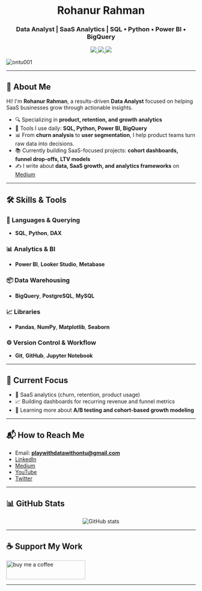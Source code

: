 <h1 align="center">Rohanur Rahman</h1>
<h3 align="center">Data Analyst | SaaS Analytics | SQL • Python • Power BI • BigQuery</h3>

<p align="center">
  <a href="https://www.linkedin.com/in/rohanur/" target="_blank">
    <img src="https://img.shields.io/badge/-LinkedIn-blue?style=flat-square&logo=linkedin" />
  </a>
  <a href="https://medium.com/@playwithdatawithontu" target="_blank">
    <img src="https://img.shields.io/badge/-Medium-black?style=flat-square&logo=medium" />
  </a>
  <a href="https://twitter.com/rohanurrahman16" target="_blank">
    <img src="https://img.shields.io/badge/-Twitter-1DA1F2?style=flat-square&logo=twitter&logoColor=white" />
  </a>
</p>

<p align="left">
  <img src="https://komarev.com/ghpvc/?username=ontu001&label=Profile%20views&color=0e75b6&style=flat" alt="ontu001" />
</p>

---

## 👋 About Me

Hi! I'm **Rohanur Rahman**, a results-driven **Data Analyst** focused on helping SaaS businesses grow through actionable insights.

- 🔍 Specializing in **product, retention, and growth analytics**
- 💼 Tools I use daily: **SQL, Python, Power BI, BigQuery**
- 📊 From **churn analysis** to **user segmentation**, I help product teams turn raw data into decisions.
- 📚 Currently building SaaS-focused projects: **cohort dashboards, funnel drop-offs, LTV models**
- ✍️ I write about **data, SaaS growth, and analytics frameworks** on [Medium](https://medium.com/@playwithdatawithontu)

---

## 🛠️ Skills & Tools

### 📌 Languages & Querying
- **SQL**, **Python**, **DAX**

### 📊 Analytics & BI
- **Power BI**, **Looker Studio**, **Metabase**

### 📦 Data Warehousing
- **BigQuery**, **PostgreSQL**, **MySQL**

### 📈 Libraries
- **Pandas**, **NumPy**, **Matplotlib**, **Seaborn**

### ⚙️ Version Control & Workflow
- **Git**, **GitHub**, **Jupyter Notebook**

---

## 📁 Current Focus

- 🔁 SaaS analytics (churn, retention, product usage)
- 📈 Building dashboards for recurring revenue and funnel metrics
- 🧪 Learning more about **A/B testing and cohort-based growth modeling**

---

## 📬 How to Reach Me

- Email: **playwithdatawithontu@gmail.com**
- [LinkedIn](https://www.linkedin.com/in/rohanur/)
- [Medium](https://medium.com/@playwithdatawithontu)
- [YouTube](https://www.youtube.com/c/@rohanurrahman)
- [Twitter](https://twitter.com/rohanurrahman16)

---

## 📊 GitHub Stats

<p align="center">
  <img src="https://github-readme-stats.vercel.app/api?username=ontu001&show_icons=true&theme=default" alt="GitHub stats" />
</p>

---

## ☕ Support My Work

<p>
  <a href="https://www.buymeacoffee.com/rohanurrahman">
    <img src="https://cdn.buymeacoffee.com/buttons/v2/default-yellow.png" height="50" width="210" alt="buy me a coffee" />
  </a>
</p>

---
